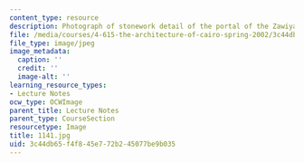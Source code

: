 ```yaml
---
content_type: resource
description: Photograph of stonework detail of the portal of the Zawiya.
file: /media/courses/4-615-the-architecture-of-cairo-spring-2002/3c44db65f4f845e772b245077be9b035_1141.jpg
file_type: image/jpeg
image_metadata:
  caption: ''
  credit: ''
  image-alt: ''
learning_resource_types:
- Lecture Notes
ocw_type: OCWImage
parent_title: Lecture Notes
parent_type: CourseSection
resourcetype: Image
title: 1141.jpg
uid: 3c44db65-f4f8-45e7-72b2-45077be9b035
---
```

